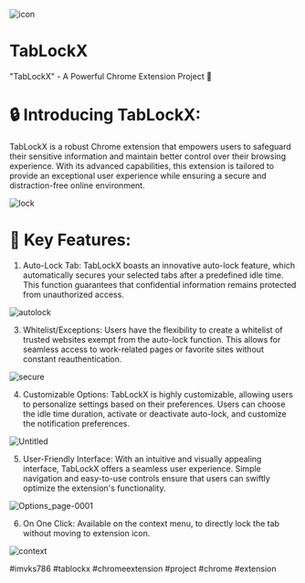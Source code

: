 ![icon](https://github.com/imvks786/TabLockX/assets/56357173/cf236083-c833-473d-b611-579b3564f2ae)

# TabLockX
"TabLockX" - A Powerful Chrome Extension Project 🚀

# 🔒 Introducing TabLockX: 
TabLockX is a robust Chrome extension that empowers users to safeguard their sensitive information and maintain better control over their browsing experience. With its advanced capabilities, this extension is tailored to provide an exceptional user experience while ensuring a secure and distraction-free online environment.

![lock](https://github.com/imvks786/TabLockX/assets/56357173/676a6813-095d-47df-b13d-4818c5917ef8)


# 🔐 Key Features:
1. Auto-Lock Tab: TabLockX boasts an innovative auto-lock feature, which automatically secures your selected tabs after a predefined idle time. This function guarantees that confidential information remains protected from unauthorized access.

![autolock](https://github.com/imvks786/TabLockX/assets/56357173/7ffe895e-42d2-4bd9-97d7-1bdfd39af79f)


3. Whitelist/Exceptions: Users have the flexibility to create a whitelist of trusted websites exempt from the auto-lock function. This allows for seamless access to work-related pages or favorite sites without constant reauthentication.

![secure](https://github.com/imvks786/TabLockX/assets/56357173/b99d3c47-b21a-4e9b-8314-85e9d21dd9c5)



4. Customizable Options: TabLockX is highly customizable, allowing users to personalize settings based on their preferences. Users can choose the idle time duration, activate or deactivate auto-lock, and customize the notification preferences.

![Untitled](https://github.com/imvks786/TabLockX/assets/56357173/ff15545c-1ccf-442c-97e4-4c3b15cf6871)



5. User-Friendly Interface: With an intuitive and visually appealing interface, TabLockX offers a seamless user experience. Simple navigation and easy-to-use controls ensure that users can swiftly optimize the extension's functionality.

![Options_page-0001](https://github.com/imvks786/TabLockX/assets/56357173/45855fe4-f619-43c6-960b-0d3a43b116b9)



6. On One Click: Available on the context menu, to directly lock the tab without moving to extension icon.

![context](https://github.com/imvks786/TabLockX/assets/56357173/03d78175-6a0b-4a71-b825-1a741a718cba)


#imvks786 #tablockx #chromeextension #project #chrome #extension
